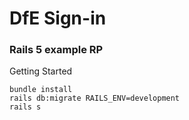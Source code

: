 # DfE Sign-in 
### Rails 5 example RP

Getting Started
```
bundle install
rails db:migrate RAILS_ENV=development
rails s
```

